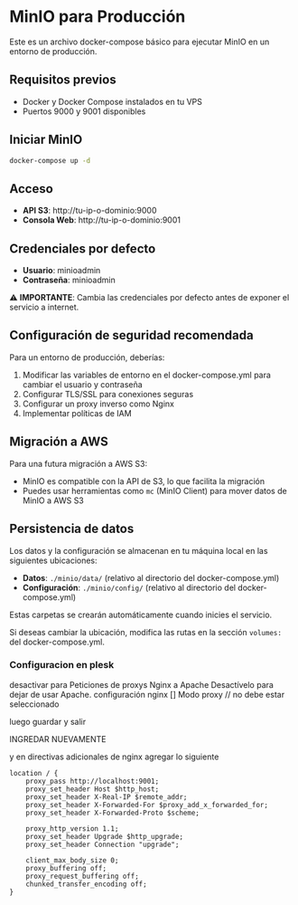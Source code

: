 # MinIO para Producción

Este es un archivo docker-compose básico para ejecutar MinIO en un entorno de producción.

## Requisitos previos

- Docker y Docker Compose instalados en tu VPS
- Puertos 9000 y 9001 disponibles

## Iniciar MinIO

```bash
docker-compose up -d
```

## Acceso

- **API S3**: http://tu-ip-o-dominio:9000
- **Consola Web**: http://tu-ip-o-dominio:9001

## Credenciales por defecto

- **Usuario**: minioadmin
- **Contraseña**: minioadmin

⚠️ **IMPORTANTE**: Cambia las credenciales por defecto antes de exponer el servicio a internet.

## Configuración de seguridad recomendada

Para un entorno de producción, deberías:

1. Modificar las variables de entorno en el docker-compose.yml para cambiar el usuario y contraseña
2. Configurar TLS/SSL para conexiones seguras
3. Configurar un proxy inverso como Nginx
4. Implementar políticas de IAM

## Migración a AWS

Para una futura migración a AWS S3:
- MinIO es compatible con la API de S3, lo que facilita la migración
- Puedes usar herramientas como `mc` (MinIO Client) para mover datos de MinIO a AWS S3

## Persistencia de datos

Los datos y la configuración se almacenan en tu máquina local en las siguientes ubicaciones:

- **Datos**: `./minio/data/` (relativo al directorio del docker-compose.yml)
- **Configuración**: `./minio/config/` (relativo al directorio del docker-compose.yml)

Estas carpetas se crearán automáticamente cuando inicies el servicio.

Si deseas cambiar la ubicación, modifica las rutas en la sección `volumes:` del docker-compose.yml.


### Configuracion en plesk 

desactivar para Peticiones de proxys Nginx a Apache Desactívelo para dejar de usar Apache.
configuración nginx
[] Modo proxy   // no debe estar seleccionado 

luego guardar y salir 

INGREDAR NUEVAMENTE 

y en directivas adicionales de nginx agregar lo siguiente 

```nginx   
location / {
	proxy_pass http://localhost:9001;
	proxy_set_header Host $http_host;
	proxy_set_header X-Real-IP $remote_addr;
	proxy_set_header X-Forwarded-For $proxy_add_x_forwarded_for;
	proxy_set_header X-Forwarded-Proto $scheme;

	proxy_http_version 1.1;
	proxy_set_header Upgrade $http_upgrade;
	proxy_set_header Connection "upgrade";

	client_max_body_size 0;
	proxy_buffering off;
	proxy_request_buffering off;
	chunked_transfer_encoding off;
}
```